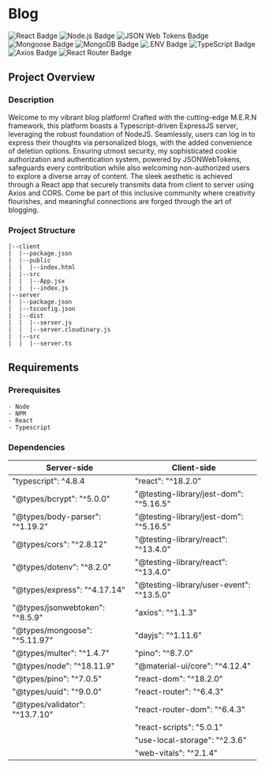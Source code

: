 # Blog
![React Badge](https://img.shields.io/badge/React-61DAFB?logo=react&logoColor=000&style=plastic) ![Node.js Badge](https://img.shields.io/badge/Node.js-393?logo=nodedotjs&logoColor=fff&style=plastic) ![JSON Web Tokens Badge](https://img.shields.io/badge/JSON%20Web%20Tokens-000?logo=jsonwebtokens&logoColor=fff&style=plastic) ![Mongoose Badge](https://img.shields.io/badge/Mongoose-800?logo=mongoose&logoColor=fff&style=plastic) ![MongoDB Badge](https://img.shields.io/badge/MongoDB-47A248?logo=mongodb&logoColor=fff&style=plastic) ![.ENV Badge](https://img.shields.io/badge/.ENV-ECD53F?logo=dotenv&logoColor=000&style=plastic) ![TypeScript Badge](https://img.shields.io/badge/TypeScript-3178C6?logo=typescript&logoColor=fff&style=plastic) ![Axios Badge](https://img.shields.io/badge/Axios-5A29E4?logo=axios&logoColor=fff&style=plastic) ![React Router Badge](https://img.shields.io/badge/React%20Router-CA4245?logo=reactrouter&logoColor=fff&style=plastic)

 ## Project Overview

  ### Description
Welcome to my vibrant blog platform! Crafted with the cutting-edge M.E.R.N framework, this platform boasts a Typescript-driven ExpressJS server, leveraging the robust foundation of NodeJS. Seamlessly, users can log in to express their thoughts via personalized blogs, with the added convenience of deletion options. Ensuring utmost security, my sophisticated cookie authorization and authentication system, powered by JSONWebTokens, safeguards every contribution while also welcoming non-authorized users to explore a diverse array of content. The sleek aesthetic is achieved through a React app that securely transmits data from client to server using Axios and CORS. Come be part of this inclusive community where creativity flourishes, and meaningful connections are forged through the art of blogging.

  ### Project Structure
```
|--client
|  |--package.json
|  |--public
|  |  |--index.html
|  |--src
|  |  |--App.jsx
|  |  |--index.js
|--server
|  |--package.json
|  |--tsconfig.json
|  |--dist
|  |  |--server.js
|  |  |--server.cloudinary.js
|  |--src
|  |  |--server.ts
```
## Requirements  
  ### Prerequisites
    - Node
    - NPM
    - React
    - Typescript

  ### Dependencies
  | Server-side  | Client-side |
  | ------------- | ------------- |
  | "typescript": ^4.8.4  |  "react": "^18.2.0" |
  | "@types/bcrypt": "^5.0.0" | "@testing-library/jest-dom": "^5.16.5" |
  | "@types/body-parser": "^1.19.2" | "@testing-library/jest-dom": "^5.16.5" |
  | "@types/cors": "^2.8.12" | "@testing-library/react": "^13.4.0" |
  | "@types/dotenv": "^8.2.0" | "@testing-library/react": "^13.4.0" |
  | "@types/express": "^4.17.14" | "@testing-library/user-event": "^13.5.0" |
  | "@types/jsonwebtoken": "^8.5.9" | "axios": "^1.1.3" |
  | "@types/mongoose": "^5.11.97" | "dayjs": "^1.11.6" |
  | "@types/multer": "^1.4.7" | "pino": "^8.7.0" |
  | "@types/node": "^18.11.9" | "@material-ui/core": "^4.12.4" |
  | "@types/pino": "^7.0.5" | "react-dom": "^18.2.0" |
  | "@types/uuid": "^9.0.0" |  "react-router": "^6.4.3" |
  | "@types/validator": "^13.7.10" | "react-router-dom": "^6.4.3" |
  | | "react-scripts": "5.0.1" |
  | | "use-local-storage": "^2.3.6" |
  | | "web-vitals": "^2.1.4" |    

